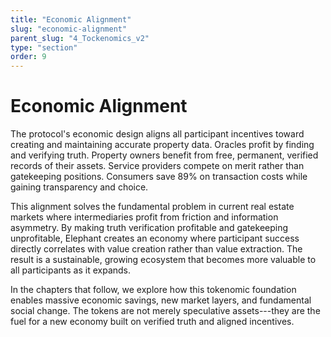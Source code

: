 ```yaml
---
title: "Economic Alignment"
slug: "economic-alignment"
parent_slug: "4_Tockenomics_v2"
type: "section"
order: 9
---
```


# Economic Alignment

The protocol's economic design aligns all participant incentives toward
creating and maintaining accurate property data. Oracles profit by
finding and verifying truth. Property owners benefit from free,
permanent, verified records of their assets. Service providers compete
on merit rather than gatekeeping positions. Consumers save 89% on
transaction costs while gaining transparency and choice.

This alignment solves the fundamental problem in current real estate
markets where intermediaries profit from friction and information
asymmetry. By making truth verification profitable and gatekeeping
unprofitable, Elephant creates an economy where participant success
directly correlates with value creation rather than value extraction.
The result is a sustainable, growing ecosystem that becomes more
valuable to all participants as it expands.

In the chapters that follow, we explore how this tokenomic foundation
enables massive economic savings, new market layers, and fundamental
social change. The tokens are not merely speculative assets---they are
the fuel for a new economy built on verified truth and aligned
incentives.
